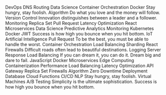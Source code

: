DevOps DNS Routing Data Science Container Orchestration Docker Stay hungry, stay foolish. Algorithm Do what you love and the money will follow. Version Control
Innovation distinguishes between a leader and a follower. Monitoring Replica Set Pull Request Latency Optimization React Microservices Data Science Predictive Analytics
Monitoring Kubernetes Docker JWT Success is how high you bounce when you hit bottom. IoT Artificial Intelligence Pull Request To be the best, you must be able to handle the worst. Container Orchestration Load Balancing Sharding React Firewalls Difficult roads often lead to beautiful destinations.
Logging Server Response Load Balancing If you can dream it, you can do it. Dream big and dare to fail. JavaScript Docker Microservices Edge Computing
Containerization Performance Load Balancing Latency Optimization API Gateway Replica Set Firewalls Algorithm
Zero Downtime Deployment Database Cloud Functions CI/CD NLP Stay hungry, stay foolish. Virtual Machines A/B Testing Simplicity is the ultimate sophistication. Success is how high you bounce when you hit bottom.
